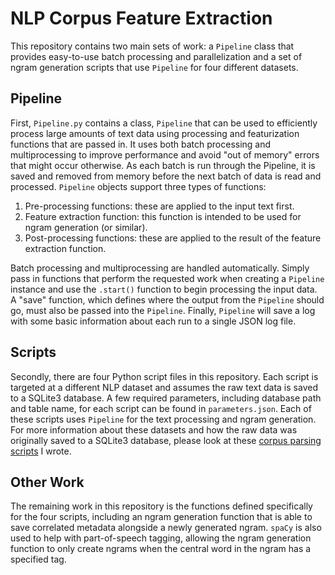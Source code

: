 # NLP Corpus Feature Extraction

This repository contains two main sets of work: a `Pipeline` class that provides easy-to-use batch processing and parallelization and a set of ngram generation scripts that use `Pipeline` for four different datasets.

## Pipeline
First, `Pipeline.py` contains a class, `Pipeline` that can be used to efficiently process large amounts of text data using processing and featurization functions that are passed in. It uses both batch processing and multiprocessing to improve performance and avoid "out of memory" errors that might occur otherwise. As each batch is run through the Pipeline, it is saved and removed from memory before the next batch of data is read and processed. `Pipeline` objects support three types of functions:

1. Pre-processing functions: these are applied to the input text first. 
2. Feature extraction function: this function is intended to be used for ngram generation (or similar).
3. Post-processing functions: these are applied to the result of the feature extraction function.

Batch processing and multiprocessing are handled automatically. Simply pass in functions that perform the requested work when creating a `Pipeline` instance and use the `.start()` function to begin processing the input data. A "save" function, which defines where the output from the `Pipeline` should go, must also be passed into the `Pipeline`. Finally, `Pipeline` will save a log with some basic information about each run to a single JSON log file.

## Scripts
Secondly, there are four Python script files in this repository. Each script is targeted at a different NLP dataset and assumes the raw text data is saved to a SQLite3 database. A few required parameters, including database path and table name, for each script can be found in `parameters.json`. Each of these scripts uses `Pipeline` for the text processing and ngram generation. For more information about these datasets and how the raw data was originally saved to a SQLite3 database, please look at these [corpus parsing scripts](https://github.com/jayantmadugula/corpus_parsing_scripts) I wrote.

## Other Work
The remaining work in this repository is the functions defined specifically for the four scripts, including an ngram generation function that is able to save correlated metadata alongside a newly generated ngram. `spaCy` is also used to help with part-of-speech tagging, allowing the ngram generation function to only create ngrams when the central word in the ngram has a specified tag. 
